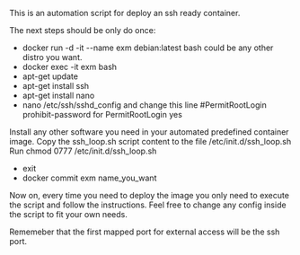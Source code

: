 This is an automation script for deploy an ssh ready container.

The next steps should be only do once:

- docker run -d -it --name exm debian:latest bash
 could be any other distro you want.
- docker exec -it exm bash
- apt-get update
- apt-get install ssh
- apt-get install nano
- nano /etc/ssh/sshd_config and change this line #PermitRootLogin prohibit-password for PermitRootLogin yes
  
Install any other software you need in your automated predefined container image.
Copy the ssh_loop.sh script content to the file /etc/init.d/ssh_loop.sh
Run chmod 0777 /etc/init.d/ssh_loop.sh

- exit
- docker commit exm name_you_want

Now on, every time you need to deploy the image you only need to execute the script and 
follow the instructions. Feel free to change any config inside the script to fit your
own needs.

Rememeber that the first mapped port for external access will be the ssh port.
